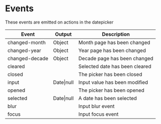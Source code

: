 # Events

These events are emitted on actions in the datepicker

| Event             | Output     | Description                       |
| ----------------- | ---------- | --------------------------------- |
| changed-month     | Object     | Month page has been changed       |
| changed-year      | Object     | Year page has been changed        |
| changed-decade    | Object     | Decade page has been changed      |
| cleared           |            | Selected date has been cleared    |
| closed            |            | The picker has been closed        |
| input             | Date\|null | Input value has been modified     |
| opened            |            | The picker has been opened        |
| selected          | Date\|null | A date has been selected          |
| blur              |            | Input blur event                  |
| focus             |            | Input focus event                 |

